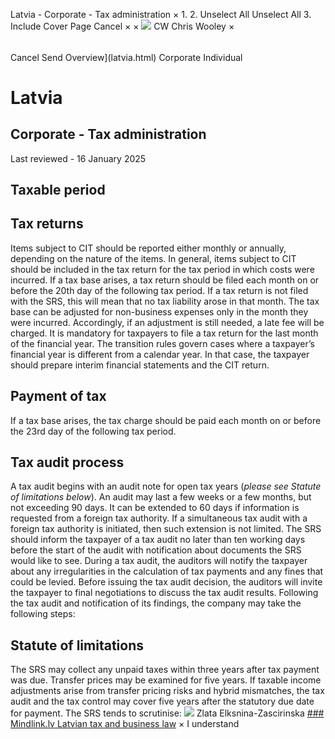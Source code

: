 Latvia - Corporate - Tax administration
×
1.
2.
Unselect All
Unselect All
3.
Include Cover Page
Cancel
×
×
![](-/media/world-wide-tax-summaries/attachments/global---chris-wooley.ashx%3Frev=ac5e5f3223b34096b1afc2a6009c7320&revision=ac5e5f32-23b3-4096-b1af-c2a6009c7320&hash=859B7ADC84DC2CBEC9760E9E6EE7DE6D0A8BFCDF)
CW
Chris Wooley
×
######
Cancel
Send
Overview](latvia.html)
Corporate
Individual
# Latvia
## Corporate - Tax administration
Last reviewed - 16 January 2025
## Taxable period
## Tax returns
Items subject to CIT should be reported either monthly or annually, depending on the nature of the items. In general, items subject to CIT should be included in the tax return for the tax period in which costs were incurred. If a tax base arises, a tax return should be filed each month on or before the 20th day of the following tax period. If a tax return is not filed with the SRS, this will mean that no tax liability arose in that month. The tax base can be adjusted for non-business expenses only in the month they were incurred. Accordingly, if an adjustment is still needed, a late fee will be charged.
It is mandatory for taxpayers to file a tax return for the last month of the financial year.
The transition rules govern cases where a taxpayer’s financial year is different from a calendar year. In that case, the taxpayer should prepare interim financial statements and the CIT return.
## Payment of tax
If a tax base arises, the tax charge should be paid each month on or before the 23rd day of the following tax period.
## Tax audit process
A tax audit begins with an audit note for open tax years (*please see Statute of limitations below*). An audit may last a few weeks or a few months, but not exceeding 90 days. It can be extended to 60 days if information is requested from a foreign tax authority. If a simultaneous tax audit with a foreign tax authority is initiated, then such extension is not limited.
The SRS should inform the taxpayer of a tax audit no later than ten working days before the start of the audit with notification about documents the SRS would like to see.
During a tax audit, the auditors will notify the taxpayer about any irregularities in the calculation of tax payments and any fines that could be levied. Before issuing the tax audit decision, the auditors will invite the taxpayer to final negotiations to discuss the tax audit results.
Following the tax audit and notification of its findings, the company may take the following steps:
## Statute of limitations
The SRS may collect any unpaid taxes within three years after tax payment was due. Transfer prices may be examined for five years. If taxable income adjustments arise from transfer pricing risks and hybrid mismatches, the tax audit and the tax control may cover five years after the statutory due date for payment.
The SRS tends to scrutinise:
![](-/media/world-wide-tax-summaries/attachments/latvia---zlata_elksnina-zascirinska.ashx%3Frev=19e242eccd9c44bfaffa896f3d56be2d&revision=19e242ec-cd9c-44bf-affa-896f3d56be2d&hash=25E19670B1F07ACF0BE6589A63496CC9B2A68B71)
Zlata Elksnina-Zascirinska
[### Mindlink.lv
Latvian tax and business law](http://www.nodoklis.lv/en/)
×
I understand